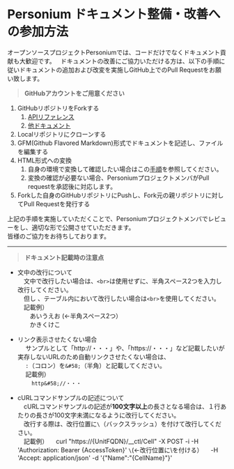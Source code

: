 # Personium ドキュメント整備・改善への参加方法  
オープンソースプロジェクトPersoniumでは、コードだけでなくドキュメント貢献も大歓迎です。  
ドキュメントの改善にご協力いただける方は、以下の手順に従いドキュメントの追加および改変を実施しGitHub上でのPull Requestをお願い致します。  

> __GitHubアカウントをご用意ください__

1. GitHubリポジトリをForkする
    1. [APIリファレンス](https://github.com/personium/api-references)
    1. [他ドキュメント](https://github.com/personium/docs)
1. Localリポジトリにクローンする
1. GFM(Github Flavored Markdown)形式でドキュメントを記述し、ファイルを編集する
1. HTML形式への変換  
    1. 自身の環境で変換して確認したい場合はこの[手順](https://gist.github.com/dixonsiu/28c473f93722e586e6d53b035923967c)を参照してください。  
    1. 変換の確認が必要ない場合、PersoniumプロジェクトメンバがPull requestを承認後に対応します。  
1. Forkした自身のGitHubリポジトリにPushし、Fork元の親リポジトリに対してPull Requestを発行する

上記の手順を実施していただくことで、Personiumプロジェクトメンバでレビューをし、適切な形で公開させていただきます。  
皆様のご協力をお待ちしております。  


***

> __ドキュメント記載時の注意点__

 * 文中の改行について  
　文中で改行したい場合は、`<br>`は使用せずに、半角スペース2つを入力し改行してください。  
　但し 、テーブル内において改行したい場合は`<br>`を使用してください。  
　記載例）  
　　あいうえお  (←半角スペース2つ）  
　　かきくけこ

 *  リンク表示させたくない場合  
　  サンプルとして「http&#58;//・・・」や、「https&#58;//・・・」など記載したいが実存しないURLのため自動リンクさせたくない場合は、  
　  `:`（コロン）を`&#58;`（半角）と記載してください。  
　 記載例）  
　　 `http&#58;//・・・`

 * cURLコマンドサンプルの記述について  
　cURLコマンドサンプルの記述が**100文字以上**の長さとなる場合は、１行あたりの長さが100文字未満になるように改行してください。  
　改行する際は、改行位置に`\`（バックスラッシュ）を付けて改行してください。  
　記載例）
　curl "https&#58;//{UnitFQDN}/__ctl/Cell" -X POST -i -H 'Authorization: Bearer {AccessToken}' `\`(←改行位置に\を付ける）
　-H 'Accept: application/json' -d '{"Name":"{CellName}"}'

